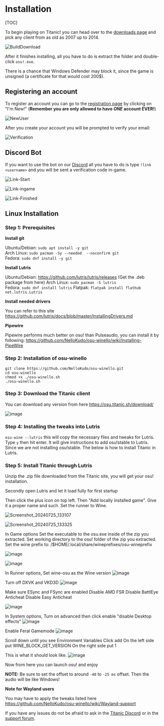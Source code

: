 # Installation

[TOC]

To begin playing on Titanic! you can head over to the [downloads page](https://osu.titanic.sh/download/) and pick any client from as old as 2007 up to 2014.

![BuildDownload](https://raw.githubusercontent.com/osuTitanic/wiki/refs/heads/main/wiki/Installation/img/BuildDownload.png)

After it finishes installing, all you have to do is extract the folder and double-click `osu!.exe`.

There is a chance that Windows Defender may block it, since the game is unsigned (a certificate for that would cost 200$).

## Registering an account

To register an account you can go to the [registration page](https://osu.titanic.sh/account/register) by clicking on "I'm New!" (**Remember you are only allowed to have *ONE* account EVER!**)

![NewUser](https://raw.githubusercontent.com/osuTitanic/wiki/refs/heads/main/wiki/Installation/img/NewUser.png)

After you create your account you will be prompted to verify your email:

![Verification](https://raw.githubusercontent.com/osuTitanic/wiki/refs/heads/main/wiki/Installation/img/Verification.png)

## Discord Bot

If you want to use the bot on our [Discord](https://discord.gg/3VeNPgDUrK) all you have to do is type `!link <username>` and you will be sent a verification code in-game.

![Link-Start](https://raw.githubusercontent.com/osuTitanic/wiki/refs/heads/main/wiki/Installation/img/Link-Start.png)

![Link-ingame](https://raw.githubusercontent.com/osuTitanic/wiki/refs/heads/main/wiki/Installation/img/Link-ingame.png)

![Link-Finished](https://raw.githubusercontent.com/osuTitanic/wiki/refs/heads/main/wiki/Installation/img/Link-Finished.png)

## Linux Installation

### Step 1: Prerequisites

**Install git**

Ubuntu/Debian: `sudo apt install -y git`                                                                                                                   
Arch Linux: `sudo pacman -Sy --needed  --noconfirm git`                                                                                                    
Fedora: `sudo dnf install -y git`

**Install Lutris**

Ubuntu/Debian: https://github.com/lutris/lutris/releases (Get the .deb package from here)
Arch Linux: `sudo pacman -S lutris`                                                                                                                        
Fedora: `sudo dnf install lutris`
Flatpak: `flatpak install flathub net.lutris.Lutris`

**Install needed drivers**

You can refer to this site
https://github.com/lutris/docs/blob/master/InstallingDrivers.md

**Pipewire**

Pipewire performs much better on osu! than Pulseaudio, you can install it by following:
https://github.com/NelloKudo/osu-winello/wiki/Installing-PipeWire

### Step 2: Installation of osu-winello

`git clone https://github.com/NelloKudo/osu-winello.git`                                                                                                       
`cd osu-winello`                                                                                                                                          
`chmod +x ./osu-winello.sh`                                                                                                                               
`./osu-winello.sh`                                                                                                                                        

### Step 3: Download the Titanic client

You can download any version from here
https://osu.titanic.sh/download/

![image](https://github.com/user-attachments/assets/1651b93b-14df-413a-84e8-5aea72453f69)

### Step 4: Installing the tweaks into Lutris

`osu-wine --lutris` this will copy the necessary files and tweaks for Lutris.
Type `y` then hit enter. It will give instructions to add osu!stable to Lutris. Since we are not installing osu!stable. The below is how to install Titanic in Lutris.

### Step 5: Install Titanic through Lutris

Unzip the .zip file downloaded from the Titanic site, you will get your osu! installation.

Secondly open Lutris and let it load fully for first startup

Then click the plus icon on top left. Then "Add locally installed game".
Give it a proper name and such. Set the runner to Wine.

![Screenshot_20240725_133107](https://github.com/user-attachments/assets/376a2733-b53d-459d-975e-6a0191c13c9b)

![Screenshot_20240725_133325](https://github.com/user-attachments/assets/204cec89-e219-4b7e-8df1-9c1b1b4fc362)


In Game options
Set the executable to the osu.exe inside of the zip you extracted.
Set working directory to the osu! folder of the zip you extracted.
Set the wine prefix to: /$HOME/.local/share/wineprefixes/osu-wineprefix

![image](https://github.com/user-attachments/assets/2cb08e7b-e99a-4557-8e1f-0a4df245e6c7)

![image](https://github.com/user-attachments/assets/cbd17b4e-d8f2-47fc-96f5-e27df50a9941)


In Runner options, 
Set wine-osu as the Wine version
![image](https://github.com/user-attachments/assets/4c89f660-0170-4e80-97f6-fc332f45a74a)

Turn off DXVK and VKD3D
![image](https://github.com/user-attachments/assets/e6e2fb21-47a6-49f4-b038-5bf6a667696c)


Make sure ESync and FSync are enabled 
Disable AMD FSR
Disable BattlEye Anticheat
Disable Easy Anticheat

![image](https://github.com/user-attachments/assets/b3b4e8ff-7ef5-40a2-bb26-b1106159eaea)


In System options,
Turn on advanced then click enable "disable Desktop effects"
![image](https://github.com/user-attachments/assets/372564d8-9977-433b-8cb2-663f1c0b8a1a)

Enable Feral Gamemode
![image](https://github.com/user-attachments/assets/d88718f4-580a-41eb-88dd-dc7f74fdc9d4)


Scroll down until you see Environment Variables
Click add
On the left side put WINE_BLOCK_GET_VERSION
On the right side put 1

This is what it should look like.
![image](https://github.com/user-attachments/assets/f5da68e2-2395-44f0-ab23-474798cc8287)


Now from here you can launch osu! and enjoy

**NOTE:** Be sure to set the offset to around `-40` to `-25 ms` offset. Then the audio will be like Windows!

**Note for Wayland users**

You may have to apply the tweaks listed here
https://github.com/NelloKudo/osu-winello/wiki/Wayland-support

If you have any issues do not be afraid to ask in the [Titanic Discord](https://discord.gg/qupv72e7YH) or in the [support forum](https://osu.titanic.sh/forum/7).
